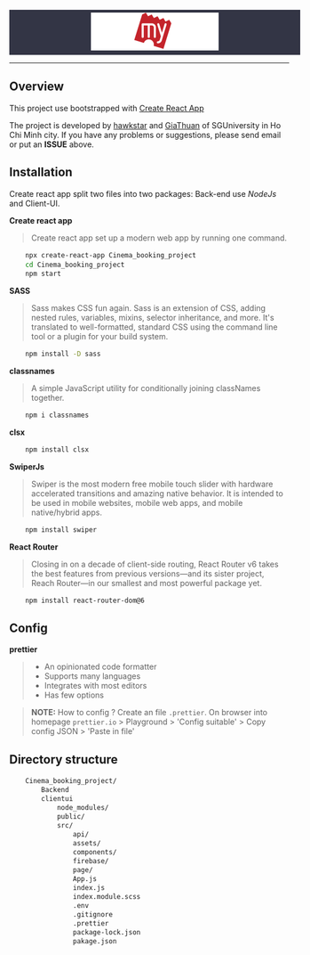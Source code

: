 <span style="background-color:rgb(51, 53, 69); width: 100%; display: block; padding: 5px 10px; text-align: center">![logo](./src/assets/image/logo.svg)</span>

---
## Overview
This project use bootstrapped with [Create React App](https://github.com/facebook/create-react-app)

The project is developed by [hawkstar](https://github.com/hawingstarling) and [GiaThuan](https://github.com/GiaThuanKaren) of SGUniversity in Ho Chi Minh city. If you have any problems or suggestions, please send email or put an **__ISSUE__** above.

## Installation
Create react app split two files into two packages: Back-end use _NodeJs_ and Client-UI.

**Create react app**
> Create react app set up a modern web app by running one command.
```sh
    npx create-react-app Cinema_booking_project
    cd Cinema_booking_project
    npm start
```

**SASS**
> Sass makes CSS fun again. Sass is an extension of CSS, adding nested rules, variables, mixins, selector inheritance, and more. It's translated to well-formatted, standard CSS using the command line tool or a plugin for your build system.
```sh
    npm install -D sass
```

**classnames**
> A simple JavaScript utility for conditionally joining classNames together.
```sh
    npm i classnames
```

**clsx**
```sh
    npm install clsx
```

**SwiperJs**
> Swiper is the most modern free mobile touch slider with hardware accelerated transitions and amazing native behavior. It is intended to be used in mobile websites, mobile web apps, and mobile native/hybrid apps.
```sh
    npm install swiper
```

**React Router**
> Closing in on a decade of client-side routing, React Router v6 takes the best features from previous versions—and its sister project, Reach Router—in our smallest and most powerful package yet.
```sh
    npm install react-router-dom@6
```

## Config

**prettier**
> - An opinionated code formatter
> - Supports many languages
> - Integrates with most editors
> - Has few options

> **__NOTE:__** How to config ? Create an file ``.prettier``. On browser into homepage ``prettier.io`` > Playground > 'Config suitable' > Copy config JSON > 'Paste in file'

## Directory structure
```
    Cinema_booking_project/
        Backend
        clientui
            node_modules/
            public/
            src/
                api/
                assets/
                components/
                firebase/
                page/
                App.js
                index.js
                index.module.scss
                .env
                .gitignore
                .prettier
                package-lock.json
                pakage.json
```
